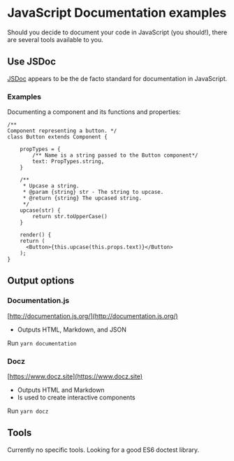 # JavaScript Documentation examples

Should you decide to document your code in JavaScript (you should!), there are several tools available to you.

## Use JSDoc

[JSDoc](http://usejsdoc.org/) appears to be the de facto standard for documentation in JavaScript.

### Examples

Documenting a component and its functions and properties:

```
/**
Component representing a button. */
class Button extends Component {

    propTypes = {
        /** Name is a string passed to the Button component*/
        text: PropTypes.string,
    }

    /**
     * Upcase a string.
     * @param {string} str - The string to upcase.
     * @return {string} The upcased string.
     */
    upcase(str) {
        return str.toUpperCase()
    }

    render() {
    return (
      <Button>{this.upcase(this.props.text)}</Button>
    );
}

```

## Output options

### Documentation.js

[http://documentation.js.org/](http://documentation.js.org/)

- Outputs HTML, Markdown, and JSON

Run `yarn documentation`

### Docz

[https://www.docz.site](https://www.docz.site)

- Outputs HTML and Markdown
- Is used to create interactive components

Run `yarn docz`

## Tools

Currently no specific tools. Looking for a good ES6 doctest library.
